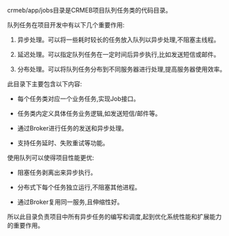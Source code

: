 crmeb/app/jobs目录是CRMEB项目队列任务类的代码目录。

队列任务在项目开发中有以下几个重要作用:

1. 异步处理。可以将一些耗时较长的任务放入队列以异步处理,不阻塞主线程。

2. 延迟处理。可以指定队列任务在一定时间后异步执行,比如发送短信或邮件。

3. 分布处理。可以将队列任务分布到不同服务器进行处理,提高服务器使用效率。

此目录下主要包含以下内容:

- 每个任务类对应一个业务任务,实现Job接口。

- 任务类内定义具体任务业务逻辑,如发送短信/邮件等。

- 通过Broker进行任务的发送和异步处理。

- 支持任务延时、失败重试等功能。

使用队列可以使得项目性能更优:

- 阻塞任务剥离出来异步执行。

- 分布式下每个任务独立运行,不阻塞其他进程。

- 通过Broker复用同一服务,且伸缩性好。

所以此目录负责项目中所有异步任务的编写和调度,起到优化系统性能和扩展能力的重要作用。